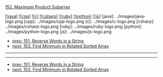 [152. Maximum Product Subarray](https://leetcode.com/problems/maximum-product-subarray/)

[![java]](../java/152-maximum-product-subarray.md)
[![cpp]](../cpp/152-maximum-product-subarray.md)
[![c]](../c/152-maximum-product-subarray.md)
[![csharp]](../csharp/152-maximum-product-subarray.md)
[![ruby]](../ruby/152-maximum-product-subarray.md)
[![python]](../python/152-maximum-product-subarray.md)
[![js]](../js/152-maximum-product-subarray.md)
[java]: ../images/java-logo.png
[cpp]: ../images/cpp-logo.png
[c]: ../images/c-logo.png
[csharp]: ../images/csharp-logo.png
[ruby]: ../images/ruby-logo.png
[python]: ../images/python-logo.png
[js]: ../images/js-logo.png

- [prev: 151. Reverse Words in a String](151-reverse-words-in-a-string.md)
- [next: 153. Find Minimum in Rotated Sorted Array](153-find-minimum-in-rotated-sorted-array.md)

---



---

- [prev: 151. Reverse Words in a String](151-reverse-words-in-a-string.md)
- [next: 153. Find Minimum in Rotated Sorted Array](153-find-minimum-in-rotated-sorted-array.md)
